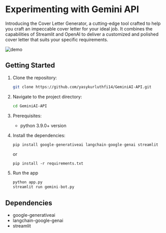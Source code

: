 # Experimenting with Gemini API

Introducing the Cover Letter Generator, a cutting-edge tool crafted to help you craft an impeccable cover letter for your ideal job. It combines the capabilities of Streamlit and OpenAI to deliver a customized and polished cover letter that suits your specific requirements.

![demo](demos/gemini-bot.gif)

## Getting Started

1. Clone the repository:

   ```bash
   git clone https://github.com/yasykurluthfi14/GeminiAI-API.git
   ```

2. Navigate to the project directory:

   ```bash
   cd GeminiAI-API
   ```

3. Prerequisites: 
   
   - python 3.9.0+ version

3. Install the dependencies:

   ```python
   pip install google-generativeai langchain-google-genai streamlit
   ```
   or 
   ```
   pip install -r requirements.txt
   ```

4. Run the app

   ```python
   python app.py
   streamlit run gemini-bot.py
   ```

## Dependencies

- google-generativeai 
- langchain-google-genai 
- streamlit
